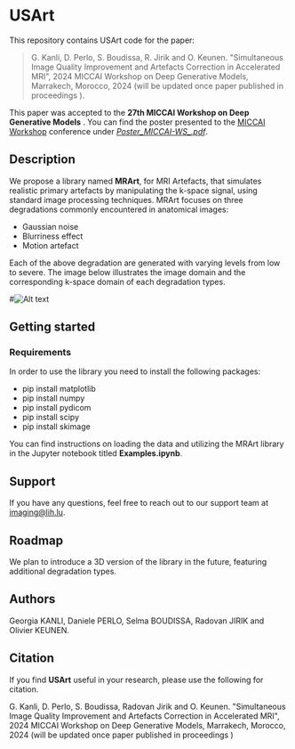 # USArt

This repository contains USArt code for the paper: 
> G. Kanli, D. Perlo, S. Boudissa, R. Jirik  and O. Keunen.
> "Simultaneous Image Quality Improvement and Artefacts Correction in Accelerated MRI", 2024 MICCAI Workshop on Deep Generative Models, Marrakech, Morocco, 2024 (will be updated once paper published in proceedings ).



This paper was accepted to the **27th MICCAI Workshop on Deep Generative Models** . You can find the poster presented to the [MICCAI Workshop]() conference under [*Poster_MICCAI-WS_.pdf*](https://github.com/TransRad/MRArt/blob/main/Poster_ISBI24_542.pdf).

## Description
We propose a library named **MRArt**, for MRI Artefacts, that simulates realistic primary artefacts by manipulating the k-space signal, using standard image processing techniques.
MRArt focuses on three degradations commonly encountered in anatomical images:
- Gaussian noise
- Blurriness effect
- Motion artefact

Each of the above degradation are generated with varying levels from low to severe.
The image below illustrates the image domain and the corresponding k-space domain of each degradation types.

#![Alt text](image/img_kspace_ind10_level3.png)

## Getting started
### Requirements

In order to use the library you need to install the following packages:
- pip install matplotlib
- pip install numpy
- pip install pydicom
- pip install scipy
- pip install skimage


You can find instructions on loading the data and utilizing the MRArt library in the Jupyter notebook titled **Examples.ipynb**.

## Support
If you have any questions, feel free to reach out to our support team at imaging@lih.lu.

## Roadmap
We plan to introduce a 3D version of the library in the future, featuring additional degradation types.

## Authors
Georgia KANLI, Daniele PERLO, Selma BOUDISSA, Radovan JIRIK and Olivier KEUNEN.


## Citation 
If you find **USArt** useful in your research, please use the following for citation.

G. Kanli, D. Perlo, S. Boudissa, Radovan Jirik  and O. Keunen. "Simultaneous Image Quality Improvement and Artefacts Correction in Accelerated MRI", 2024 MICCAI Workshop on Deep Generative Models, Marrakech, Morocco, 2024 (will be updated once paper published in proceedings )



